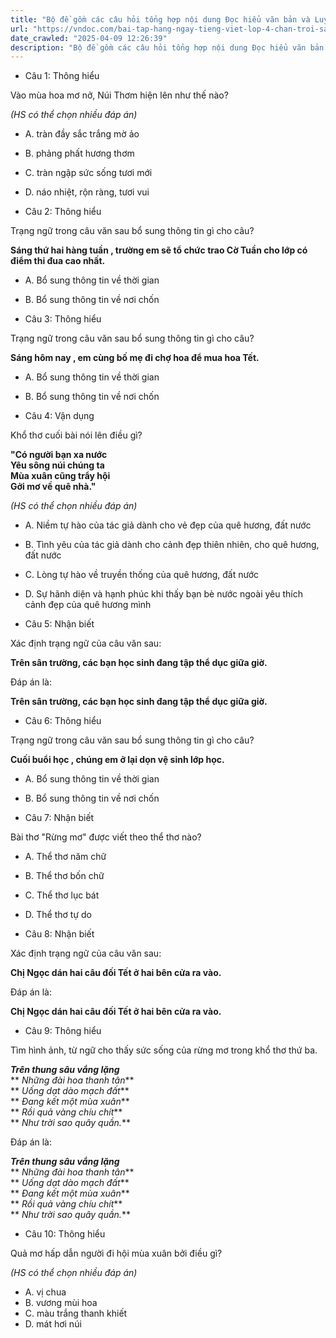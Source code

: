 ```yaml
---
title: "Bộ đề gồm các câu hỏi tổng hợp nội dung Đọc hiểu văn bản và Luyện từ và câu được học ở Tuần 31 trong chương trình Tiếng Việt lớp 4 Tập 2 Chân trời sáng tạo."
url: "https://vndoc.com/bai-tap-hang-ngay-tieng-viet-lop-4-chan-troi-sang-tao-tuan-31-thu-2-338521"
date_crawled: "2025-04-09 12:26:39"
description: "Bộ đề gồm các câu hỏi tổng hợp nội dung Đọc hiểu văn bản và Luyện từ và câu được học ở Tuần 31 trong chương trình Tiếng Việt lớp 4 Tập 2 Chân trời sáng tạo."
---
```


* Câu 1:  Thông hiểu

Vào mùa hoa mơ nở, Núi Thơm hiện lên như thế nào?

_(HS có thể chọn nhiều đáp án)_

  * A. tràn đầy sắc trắng mờ ảo 
  * B. phảng phất hương thơm 
  * C. tràn ngập sức sống tươi mới 
  * D. náo nhiệt, rộn ràng, tươi vui 



* Câu 2:  Thông hiểu

Trạng ngữ trong câu văn sau bổ sung thông tin gì cho câu?

**Sáng thứ hai hàng tuần , trường em sẽ tổ chức trao Cờ Tuần cho lớp có điểm thi đua cao nhất.**

  * A. Bổ sung thông tin về thời gian 
  * B. Bổ sung thông tin về nơi chốn 



* Câu 3:  Thông hiểu

Trạng ngữ trong câu văn sau bổ sung thông tin gì cho câu?

**Sáng hôm nay , em cùng bố mẹ đi chợ hoa để mua hoa Tết.**

  * A. Bổ sung thông tin về thời gian 
  * B. Bổ sung thông tin về nơi chốn 



* Câu 4:  Vận dụng

Khổ thơ cuối bài nói lên điều gì?

**"Có người bạn xa nước**  
**Yêu sông núi chúng ta**  
**Mùa xuân cũng trẩy hội**  
**Gởi mơ về quê nhà."**

_(HS có thể chọn nhiều đáp án)_

  * A. Niềm tự hào của tác giả dành cho vẻ đẹp của quê hương, đất nước 
  * B. Tình yêu của tác giả dành cho cảnh đẹp thiên nhiên, cho quê hương, đất nước 
  * C. Lòng tự hào về truyền thống của quê hương, đất nước 
  * D. Sự hãnh diện và hạnh phúc khi thấy bạn bè nước ngoài yêu thích cảnh đẹp của quê hương mình 



* Câu 5:  Nhận biết

Xác định trạng ngữ của câu văn sau:

**Trên sân trường, các bạn học sinh đang tập thể dục giữa giờ.**

Đáp án là:

**Trên sân trường, các bạn học sinh đang tập thể dục giữa giờ.**

* Câu 6:  Thông hiểu

Trạng ngữ trong câu văn sau bổ sung thông tin gì cho câu?

**Cuối buổi học , chúng em ở lại dọn vệ sinh lớp học.**

  * A. Bổ sung thông tin về thời gian 
  * B. Bổ sung thông tin về nơi chốn 



* Câu 7:  Nhận biết

Bài thơ "Rừng mơ" được viết theo thể thơ nào?

  * A. Thể thơ năm chữ 
  * B. Thể thơ bốn chữ 
  * C. Thể thơ lục bát 
  * D. Thể thơ tự do 



* Câu 8:  Nhận biết

Xác định trạng ngữ của câu văn sau:

**Chị Ngọc dán hai câu đối Tết ở hai bên cửa ra vào.**

Đáp án là:

**Chị Ngọc dán hai câu đối Tết ở hai bên cửa ra vào.**

* Câu 9:  Thông hiểu

Tìm hình ảnh, từ ngữ cho thấy sức sống của rừng mơ trong khổ thơ thứ ba.

**_Trên thung sâu vắng lặng_**  
** _Những đài hoa thanh tân_**  
** _Uống dạt dào mạch đất_**  
** _Đang kết một mùa xuân_**  
** _Rồi quả vàng chíu chít_**  
** _Như trời sao quây quần._**

Đáp án là:

**_Trên thung sâu vắng lặng_**  
** _Những đài hoa thanh tân_**  
** _Uống dạt dào mạch đất_**  
** _Đang kết một mùa xuân_**  
** _Rồi quả vàng chíu chít_**  
** _Như trời sao quây quần._**

* Câu 10:  Thông hiểu

Quả mơ hấp dẫn người đi hội mùa xuân bởi điều gì?

_(HS có thể chọn nhiều đáp án)_

  * A. vị chua 
  * B. vương mùi hoa 
  * C. màu trắng thanh khiết 
  * D. mát hơi núi 


